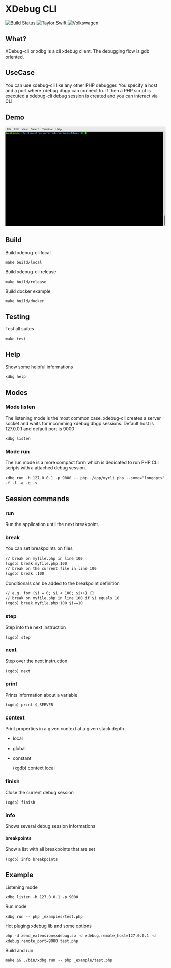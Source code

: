 # XDebug CLI

[![Build Status](https://travis-ci.org/jami/xdebug-cli.svg?branch=master)](https://travis-ci.org/jami/xdebug-cli.svg?branch=master)
[![Taylor Swift](https://img.shields.io/badge/secured%20by-taylor%20swift-brightgreen.svg)](https://twitter.com/SwiftOnSecurity)
[![Volkswagen](https://auchenberg.github.io/volkswagen/volkswargen_ci.svg?v=1)](https://github.com/auchenberg/volkswagen)

## What?

XDebug-cli or xdbg is a cli xdebug client. The debugging flow is gdb oriented.

## UseCase

You can use xdebug-cli like any other PHP debugger. You specify a host and a port where xdebug dbgp can connect to. If then a PHP script is executed a xdebug-cli debug session is created and you can interact via CLI.

## Demo

![gif](./demo_wt.gif)

## Build

Build xdebug-cli local

    make build/local

Build xdebug-cli release

    make build/release

Build docker example

    make build/docker

## Testing

Test all suites

    make test

## Help

Show some helpful informations

    xdbg help

## Modes

### Mode listen

The listening mode is the most common case. xdebug-cli creates a server socket and waits for incomming xdebug dbgp sessions. Default host is 127.0.0.1 and default port is 9000

    xdbg listen

### Mode run

The run mode is a more compact form which is dedicated to run PHP CLI scripts with a attached debug session.

    xdbg run -h 127.0.0.1 -p 9000 -- php ./app/mycli.php --some="longopts" -f -l -a -g -s

## Session commands

### run

Run the application until the next breakpoint.

### break

You can set breakpoints on files

    // break on myfile.php in line 100
    (xgdb) break myfile.php:100
    // break on the current file in line 100
    (xgdb) break :100

Conditionals can be added to the breakpoint definition

    // e.g. for ($i = 0; $i < 100; $i++) {}
    // break on myfile.php in line 100 if $i equals 10
    (xgdb) break myfile.php:100 $i==10

### step

Step into the next instruction

    (xgdb) step

### next

Step over the next instruction

    (xgdb) next

### print

Prints information about a variable

    (xgdb) print $_SERVER

### context

Print properties in a given context at a given stack depth

* local
* global
* constant


    (xgdb) context local

### finish

Close the current debug session

    (xgdb) finish

### info

Shows several debug session informations

#### breakpoints

Show a list with all breakpoints that are set

    (xgdb) info breakpoints

## Example

Listening mode

    xdbg listen -h 127.0.0.1 -p 9000

Run mode

    xdbg run -- php _examples/test.php
  
Hot pluging xdebug lib and some options

    php -d zend_extension=xdebug.so -d xdebug.remote_host=127.0.0.1 -d xdebug.remote_port=9000 test.php

Build and run

    make && ./bin/xdbg run -- php _example/test.php
